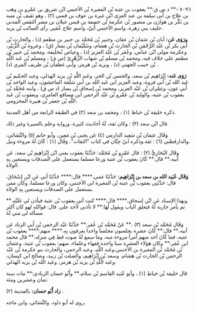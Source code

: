 ٧٠٩٦ -** د س ق:** يعقوب بن عتبة بْن المغيرة بْن الأخنس ابْن شريق بن عَمْرو بن وهب بن علاج بن أَبي سلمة بن عبد العزى ابْن غيرة بن عوف بن قسي (٢) ، وهو ثقيف بْن منبه بن بَكْر بن هوازن بن منصور بْن عكرمة بْن خصفة بن قيس عيلان بن مضر الثقفي المدني حليف بني زهرة، واسم الأخنس أُبَيّ، واسم علاج عُمَير. رأى السائب بْن يزيد.

**ورَوَى عَن:** أبان بْن عثمان بْن عفان، وجبير بْن مُحَمَّد بن جبير بن مطعم (د) ، والحارث بْن أَبي بكر بْن عَبْد الرَّحْمَنِ بْن الحارث بْن هشام، وسُلَيْمان بْن يسار (ق) ، وعروة بْن الزُّبَيْر، وعكرمة مولى ابْن عباس، وعُمَر بْن عَبْد العزيز (د) ، وعياض بْنخليفة، ومحمد بْن جبير بْن مطعم على خلاف فيه، ومحمد بْن مسلم بْن شهاب الزُّهْرِيّ (س ق) ، ومسلم بْن عَبد اللَّهِ بْن حبيب الجهني (د) ، ويزيد بْن هرمز، وأبي غطفان بْن طريف المري (د) .

**رَوَى عَنه:** إِبْرَاهِيم بْن سعد، والحسن بْن الحر، وعَبد اللَّهِ بْن يزيد الهذلي، وعبد الحكيم بْن عَبد الله بْن أَبي فروة، وعبد العزيز ابن عَبد الله بن أَبي سَلَمَة الماجشون، وعبد الواحد بْن أَبي عون، وعِمْران بْن عَبْد العزيز، ومحمد بْن إسحاق بْن يسار (د س ق) ، وابنه مُحَمَّد بْن يعقوب بْن عتبة، والوليد بْن عَمْرو بْن عَبْد الرحمن ابن مسافع العامري، ويعقوب بْن عَبد اللَّهِ بْن جعفر بْن هبيرة المخزومي.

ذكره خليفة بْن خياط (١) ، ومحمد بن سعد (٢) في الطبقة الرابعة من أهل المدينة.

قال ابْن سعد (٣) : وكان ثقة، لَهُ أحاديث كثيرة، ورواية وعلم بالسيرة وغير ذلك.

وَقَال عثمان بْن سَعِيد الدارمي (٤) عَن يحيى بْن مَعِين، وأبو حاتم (٥) والنَّسَائي، والدارقطني (٦) : ثقة.وذكره ابنُ حِبَّان في كتاب "الثقات"، وَقَال (١) : كَانَ لَهُ مروءة ونبل.

وقَال البُخارِيُّ (٢) : قال عَمْرو بْن مُحَمَّد: حَدَّثَنَا يعقوب يعني ابْن إِبْرَاهِيم بْن سعد، عَن أبيه،** قال:** كَانَ يعقوب بْن عتبة ورعا مسلما يستعمل على الصدقات ويستعين بِهِ الولاة.

**وَقَال عُبَيد الله بن سعد بن إِبْرَاهِيم:** حَدَّثَنَا عمي،**** قال:**** حَدَّثَنَا أبي عَنِ ابْن إِسْحَاقَ، قال: حَدَّثَنِي يعقوب بْن عتبة بْن المغيرة ابن الأخنس، وكان ورعا مسلما، وكان ممن يستعمل على الصدقات ويستعين بِهِ الولاة.

وبهذا الإسناد عَن ابْن إسحاق،**** قال:**** كنت آتي يعقوب بْن عتبة فيأذن لي عَلَيْهِ،** ثم يأمر جارية لَهُ فتغلق الباب ويقول لَهَا:** لا تأذني لأحد علي. قال: فوالله لهو كان أكثر مسألة لي مني لَهُ.

وَقَال مُحَمَّد بْن سعد (٣) ،** عَنْ مُحَمَّد بْن عُمَر:** حَدَّثَنَا عَبْد الرحمن بْن أَبي الزناد عَن أبيه،** قال:** كَانَ عشرة يجلسون مجلسا واحدا يعرفون بِهِ،**** منهم:**** يعقوب بْن عتبة، فما كَانَ أحد منهم أمرأ مروءة منه، وما سمع لَهُ صوت قط فِي منزله.** قال محمد ابن عُمَر:** وكان هؤلاء العشرة سنا واحدة فقهاء وعلماء، منهم: يعقوب بْن عتبة، وعثمان بْن مُحَمَّد بْن المغيرة بن الأخنس،وعَبد اللَّهِ، وعبد الرحمن، والحارث بنو عكرمة بْن عَبْد الرحمن بْن الحارث بْن هشام، وسعد بْن إِبْرَاهِيم، والصلت بْن زبيد، وصالح ابن كيسان، وعَبد اللَّهِ بْن يزيد بْن هرمز، وعَبد الله بْن يزيد الهذلي.

قال خليفة بْن خياط (١) ، وأبو عُبَيد القاسم بْن سلام،** وأَبُو حسان الزيادي:** مات سنة ثمان وعشرين ومئة.

**زاد أَبُو حسان:** بالمدينة (٢) .

روى له أبو داود، والنَّسَائي، وابن ماجه.